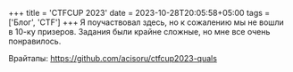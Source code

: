 +++
title = 'CTFCUP 2023'
date = 2023-10-28T20:05:58+05:00
tags = ['Блог', 'CTF']
+++
Я поучаствовал здесь, но к сожалению мы не вошли в 10-ку призеров. Задания были крайне сложные, но мне все очень понравилось.

Врайтапы: https://github.com/acisoru/ctfcup2023-quals